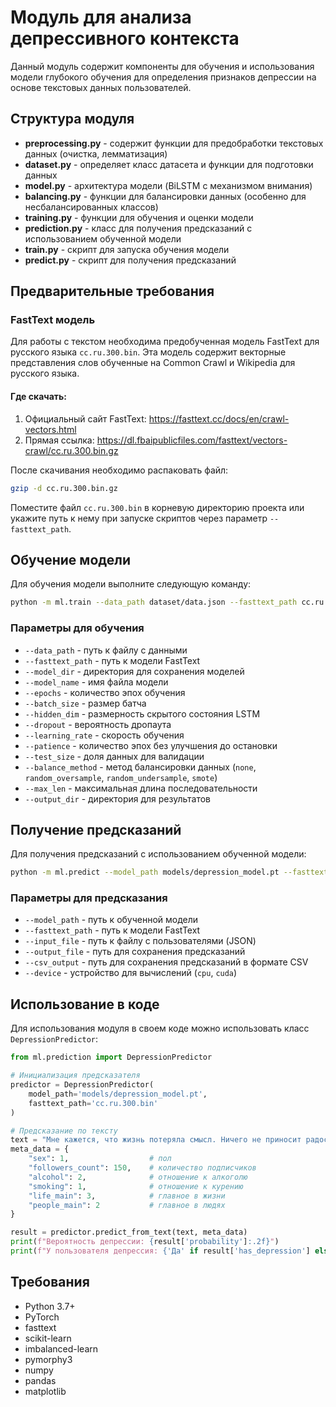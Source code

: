 # Модуль для анализа депрессивного контекста

Данный модуль содержит компоненты для обучения и использования модели глубокого обучения для определения признаков депрессии на основе текстовых данных пользователей.

## Структура модуля

- **preprocessing.py** - содержит функции для предобработки текстовых данных (очистка, лемматизация)
- **dataset.py** - определяет класс датасета и функции для подготовки данных
- **model.py** - архитектура модели (BiLSTM с механизмом внимания)
- **balancing.py** - функции для балансировки данных (особенно для несбалансированных классов)
- **training.py** - функции для обучения и оценки модели
- **prediction.py** - класс для получения предсказаний с использованием обученной модели
- **train.py** - скрипт для запуска обучения модели
- **predict.py** - скрипт для получения предсказаний

## Предварительные требования

### FastText модель

Для работы с текстом необходима предобученная модель FastText для русского языка `cc.ru.300.bin`. Эта модель содержит векторные представления слов обученные на Common Crawl и Wikipedia для русского языка.

#### Где скачать:

1. Официальный сайт FastText: https://fasttext.cc/docs/en/crawl-vectors.html
2. Прямая ссылка: https://dl.fbaipublicfiles.com/fasttext/vectors-crawl/cc.ru.300.bin.gz

После скачивания необходимо распаковать файл:
```bash
gzip -d cc.ru.300.bin.gz
```

Поместите файл `cc.ru.300.bin` в корневую директорию проекта или укажите путь к нему при запуске скриптов через параметр `--fasttext_path`.

## Обучение модели

Для обучения модели выполните следующую команду:

```bash
python -m ml.train --data_path dataset/data.json --fasttext_path cc.ru.300.bin --model_dir models --model_name depression_model.pt --epochs 20 --batch_size 32 --balance_method random_oversample
```

### Параметры для обучения

- `--data_path` - путь к файлу с данными
- `--fasttext_path` - путь к модели FastText
- `--model_dir` - директория для сохранения моделей
- `--model_name` - имя файла модели
- `--epochs` - количество эпох обучения
- `--batch_size` - размер батча
- `--hidden_dim` - размерность скрытого состояния LSTM
- `--dropout` - вероятность дропаута
- `--learning_rate` - скорость обучения
- `--patience` - количество эпох без улучшения до остановки
- `--test_size` - доля данных для валидации
- `--balance_method` - метод балансировки данных (`none`, `random_oversample`, `random_undersample`, `smote`)
- `--max_len` - максимальная длина последовательности
- `--output_dir` - директория для результатов

## Получение предсказаний

Для получения предсказаний с использованием обученной модели:

```bash
python -m ml.predict --model_path models/depression_model.pt --fasttext_path cc.ru.300.bin --input_file new_users.json --output_file results/predictions.json
```

### Параметры для предсказания

- `--model_path` - путь к обученной модели
- `--fasttext_path` - путь к модели FastText
- `--input_file` - путь к файлу с пользователями (JSON)
- `--output_file` - путь для сохранения предсказаний
- `--csv_output` - путь для сохранения предсказаний в формате CSV
- `--device` - устройство для вычислений (`cpu`, `cuda`)

## Использование в коде

Для использования модуля в своем коде можно использовать класс `DepressionPredictor`:

```python
from ml.prediction import DepressionPredictor

# Инициализация предсказателя
predictor = DepressionPredictor(
    model_path='models/depression_model.pt',
    fasttext_path='cc.ru.300.bin'
)

# Предсказание по тексту
text = "Мне кажется, что жизнь потеряла смысл. Ничего не приносит радости."
meta_data = {
    "sex": 1,                  # пол
    "followers_count": 150,    # количество подписчиков
    "alcohol": 2,              # отношение к алкоголю
    "smoking": 1,              # отношение к курению
    "life_main": 3,            # главное в жизни
    "people_main": 2           # главное в людях
}

result = predictor.predict_from_text(text, meta_data)
print(f"Вероятность депрессии: {result['probability']:.2f}")
print(f"У пользователя депрессия: {'Да' if result['has_depression'] else 'Нет'}")
```

## Требования

- Python 3.7+
- PyTorch
- fasttext
- scikit-learn
- imbalanced-learn
- pymorphy3
- numpy
- pandas
- matplotlib 